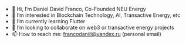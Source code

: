 - 👋 Hi, I’m Daniel David Franco, Co-Founded NEU Energy
- 👀 I’m interested in Blockchain Technology, AI, Transactive Energy, etc
- 🌱 I’m currently learning Flutter
- 💞️ I’m looking to collaborate on web3 or transactive energy projects
- 📫 How to reach me: francodaniil@yandex.ru (personal email)

<!---
DanielFranco-NEUenergy/DanielFranco-NEUenergy is a ✨ special ✨ repository because its `README.md` (this file) appears on your GitHub profile.
You can click the Preview link to take a look at your changes.
--->
